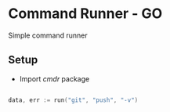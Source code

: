 # Command Runner - GO

Simple command runner

## Setup

* Import *cmdr* package

```Go

data, err := run("git", "push", "-v")

```